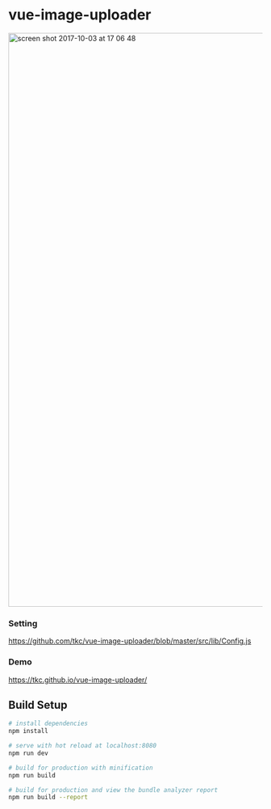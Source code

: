 # vue-image-uploader

<img width="1136" alt="screen shot 2017-10-03 at 17 06 48" src="https://user-images.githubusercontent.com/181991/31120773-ad37a686-a870-11e7-8165-a598af5c38b6.png">


### Setting

https://github.com/tkc/vue-image-uploader/blob/master/src/lib/Config.js

### Demo

https://tkc.github.io/vue-image-uploader/


## Build Setup

``` bash
# install dependencies
npm install

# serve with hot reload at localhost:8080
npm run dev

# build for production with minification
npm run build

# build for production and view the bundle analyzer report
npm run build --report
```
